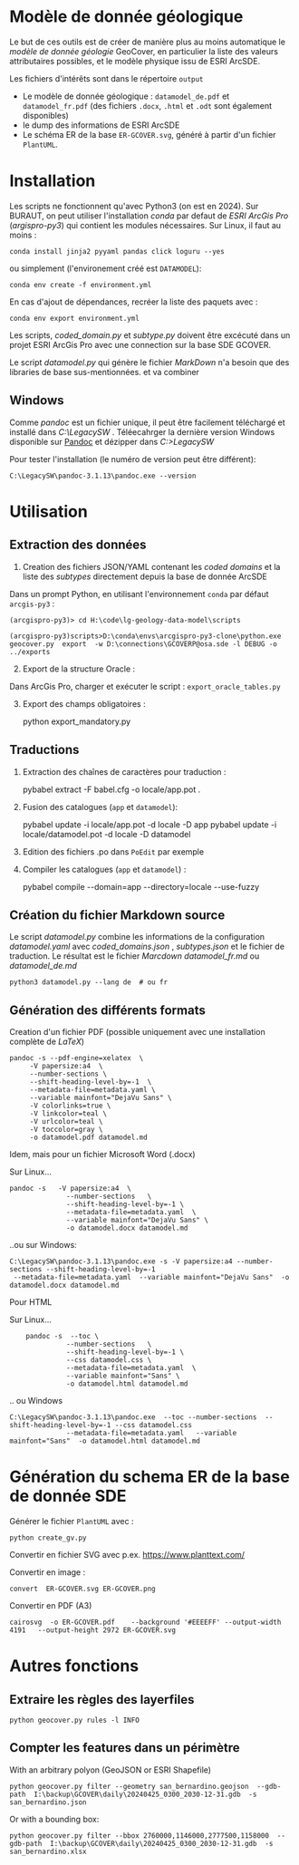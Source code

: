 Modèle de donnée géologique
===========================

Le but de ces outils est de créer de manière plus au moins automatique le _modèle de donnée géologie_ GeoCover, en
particulier la liste des valeurs attributaires possibles, et le modèle physique issu de ESRI ArcSDE.

Les fichiers d'intérêts sont dans le répertoire `output`

* Le modèle de donnée géologique : `datamodel_de.pdf` et `datamodel_fr.pdf` (des fichiers `.docx`, `.html` et `.odt` sont
  également disponibles)
* le dump des informations de ESRI ArcSDE 
* Le schéma ER de la base `ER-GCOVER.svg`, généré à partir d'un fichier `PlantUML`.



# Installation

Les scripts ne fonctionnent qu'avec Python3 (on est en 2024). Sur BURAUT, on peut utiliser l'installation _conda_ par 
defaut de _ESRI ArcGis Pro_ (_argispro-py3_) qui contient les modules nécessaires. Sur Linux, il faut au moins :

    conda install jinja2 pyyaml pandas click loguru --yes

ou simplement (l'environement créé est `DATAMODEL`):

    conda env create -f environment.yml

En cas d'ajout de dépendances, recréer la liste des paquets avec :

    conda env export environment.yml

Les scripts, _coded_domain.py_ et _subtype.py_ doivent être excécuté dans un projet ESRI ArcGis Pro avec une connection
sur la base SDE GCOVER.

Le script _datamodel.py_  qui génère le fichier _MarkDown_ n'a besoin que des libraries de base sus-mentionnées.
et va combiner



## Windows

Comme _pandoc_ est un fichier unique, il peut être facilement téléchargé et installé dans _C:\LegacySW_ . Téléecahrger
la dernière version Windows disponible sur [Pandoc](https://github.com/jgm/pandoc/releases) et dézipper dans _C:>LegacySW_

Pour tester l'installation (le numéro de version peut être différent):

    C:\LegacySW\pandoc-3.1.13\pandoc.exe --version


# Utilisation

## Extraction des données

1. Creation des fichiers JSON/YAML contenant les _coded domains_ et la liste des _subtypes_ directement depuis
   la base de donnée ArcSDE

Dans un prompt Python, en utilisant l'environnement `conda` par défaut `arcgis-py3` :

    (arcgispro-py3)> cd H:\code\lg-geology-data-model\scripts

    (arcgispro-py3)scripts>D:\conda\envs\arcgispro-py3-clone\python.exe geocover.py  export  -w D:\connections\GCOVERP@osa.sde -l DEBUG -o ../exports


2. Export de la structure Oracle : 

Dans ArcGis Pro, charger et exécuter le script : `export_oracle_tables.py`

3. Export des champs obligatoires :


    python export_mandatory.py

## Traductions

1. Extraction des chaînes de caractères  pour traduction :

    pybabel extract -F babel.cfg -o locale/app.pot .

2. Fusion des catalogues (`app` et `datamodel`):

    pybabel update -i locale/app.pot -d locale -D app
    pybabel update -i locale/datamodel.pot -d locale -D datamodel

3. Edition des fichiers .po dans `PoEdit` par exemple
    

4. Compiler les catalogues (`app` et `datamodel`) :
    
    pybabel compile --domain=app --directory=locale --use-fuzzy


## Création du fichier Markdown source

Le script _datamodel.py_ combine les informations de la configuration _datamodel.yaml_  avec _coded_domains.json_ , _subtypes.json_ et le fichier de traduction.
Le résultat est le fichier _Marcdown_ _datamodel_fr.md_ ou _datamodel_de.md_

    python3 datamodel.py --lang de  # ou fr

## Génération des différents formats

Creation d'un fichier PDF (possible uniquement avec une installation complète de _LaTeX_)

    pandoc -s --pdf-engine=xelatex  \
         -V papersize:a4  \
         --number-sections \
         --shift-heading-level-by=-1  \
         --metadata-file=metadata.yaml \
         --variable mainfont="DejaVu Sans" \
         -V colorlinks=true \
         -V linkcolor=teal \
         -V urlcolor=teal \
         -V toccolor=gray \
         -o datamodel.pdf datamodel.md

Idem, mais pour un fichier Microsoft Word (.docx)

Sur Linux...

    pandoc -s   -V papersize:a4  \
                  --number-sections   \
                  --shift-heading-level-by=-1 \
                  --metadata-file=metadata.yaml  \
                  --variable mainfont="DejaVu Sans" \
                  -o datamodel.docx datamodel.md

..ou sur Windows:

    C:\LegacySW\pandoc-3.1.13\pandoc.exe -s -V papersize:a4 --number-sections --shift-heading-level-by=-1
     --metadata-file=metadata.yaml  --variable mainfont="DejaVu Sans"  -o datamodel.docx datamodel.md

Pour HTML

Sur Linux...

        pandoc -s  --toc \
                  --number-sections   \
                  --shift-heading-level-by=-1 \
                  --css datamodel.css \
                  --metadata-file=metadata.yaml  \
                  --variable mainfont="Sans" \
                  -o datamodel.html datamodel.md
                  
.. ou Windows

    C:\LegacySW\pandoc-3.1.13\pandoc.exe  --toc --number-sections  --shift-heading-level-by=-1 --css datamodel.css 
                  --metadata-file=metadata.yaml   --variable mainfont="Sans"  -o datamodel.html datamodel.md


# Génération du schema ER de la base de donnée SDE

Générer le fichier `PlantUML`  avec :

    python create_gv.py 
    
Convertir en fichier SVG avec p.ex. https://www.planttext.com/

Convertir en image :

    convert  ER-GCOVER.svg ER-GCOVER.png

Convertir en PDF (A3)

    cairosvg  -o ER-GCOVER.pdf    --background '#EEEEFF' --output-width   4191   --output-height 2972 ER-GCOVER.svg

# Autres fonctions

## Extraire les règles des layerfiles

    python geocover.py rules -l INFO

## Compter les features dans un périmètre

With an arbitrary polyon (GeoJSON or ESRI Shapefile)

    python geocover.py filter --geometry san_bernardino.geojson  --gdb-path  I:\backup\GCOVER\daily\20240425_0300_2030-12-31.gdb  -s san_bernardino.json


Or with a bounding box:


    python geocover.py filter --bbox 2760000,1146000,2777500,1158000  --gdb-path  I:\backup\GCOVER\daily\20240425_0300_2030-12-31.gdb  -s san_bernardino.xlsx
